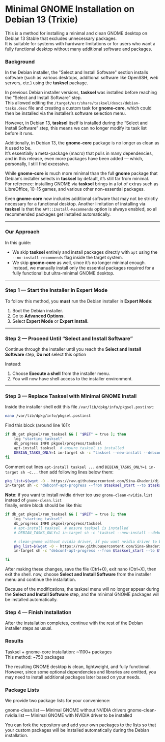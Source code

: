 # Minimal GNOME Installation on Debian 13 (Trixie)
This is a method for installing a minimal and clean GNOME desktop on Debian 13 Stable that excludes unnecessary packages.  
It is suitable for systems with hardware limitations or for users who want a fully functional desktop without many additional software and packages.

### Background

In the Debian installer, the "Select and Install Software" section installs software (such as various desktops, additional software like OpenSSH, web servers, etc.) using the **tasksel** package.

In previous Debian installer versions, **tasksel** was installed before reaching the “Select and Install Software” step.  
This allowed editing the `/target/usr/share/tasksel/descs/debian-tasks.desc` file and creating a custom task for **gnome-core**, which could then be installed via the installer’s software selection menu.

However, in Debian 13, **tasksel** itself is installed during the “Select and Install Software” step, this means we can no longer modify its task list before it runs.

Additionally, in Debian 13, the **gnome-core** package is no longer as clean as it used to be.  
It’s essentially a meta-package (macro) that pulls in many dependencies, and in this release, even more packages have been added — which, personally, I still find excessive.

While **gnome-core** is much more minimal than the full **gnome** package that Debian’s installer selects in **tasksel** by default, it’s still far from minimal.  
For reference: installing GNOME via **tasksel** brings in a lot of extras such as LibreOffice, 10–15 games, and various other non-essential packages.  

Even **gnome-core** now includes additional software that may not be strictly necessary for a functional desktop.
Another limitation of installing via **tasksel** is that the `APT::Install-Recommends` option is always enabled, so all recommended packages get installed automatically.

---

### Our Approach

In this guide:

- We skip **tasksel** entirely and install packages directly with `apt` using the `--no-install-recommends` flag inside the target system.  
- We skip **gnome-core** as well, since it’s no longer minimal enough. Instead, we manually install only the essential packages required for a fully functional but ultra-minimal GNOME desktop.

---

### Step 1 — Start the Installer in Expert Mode

To follow this method, you **must** run the Debian installer in **Expert Mode**:

1. Boot the Debian installer.  
2. Go to **Advanced Options**.  
3. Select **Expert Mode** or **Expert Install**.

---

### Step 2 — Proceed Until “Select and Install Software”

Continue through the installer until you reach the **Select and Install Software** step, **Do not** select this option

Instead:
1. Choose **Execute a shell** from the installer menu.  
2. You will now have shell access to the installer environment.

---

### Step 3 — Replace Tasksel with Minimal GNOME Install

Inside the installer shell edit this file `/var/lib/dpkg/info/pkgsel.postinst`:

```bash
nano /var/lib/dpkg/info/pkgsel.postinst
```
Find this block (around line 161):

```bash
if db_get pkgsel/run_tasksel && [ "$RET" = true ]; then
    log "starting tasksel"
    db_progress INFO pkgsel/progress/tasksel
    apt-install tasksel  # ensure tasksel is installed
    DEBIAN_TASKS_ONLY=1 in-target sh -c "tasksel --new-install --debconf-apt-progress='--from $tasksel_start --to $tasksel_end --logstderr'" || aptfailed
fi
```
Comment out lines `apt-install tasksel ...` and `DEBIAN_TASKS_ONLY=1 in-target sh -c...` then add following lines below them:

```bash
pkg_list=$(wget -O - https://raw.githubusercontent.com/Sina-Ghaderi/di-tasks/refs/heads/master/gnome-clean.list) || aptfailed
in-target sh -c "debconf-apt-progress --from $tasksel_start --to $tasksel_end --logstderr -- apt-get -q -y install --no-install-recommends -- $pkg_list" || aptfailed
```
**Note:** if you want to install nvidia driver too use `gnome-clean-nvidia.list` instead of `gnome-clean.list`  
finally, entire block should be like this: 

```bash
if db_get pkgsel/run_tasksel && [ "$RET" = true ]; then
    log "starting tasksel"
    db_progress INFO pkgsel/progress/tasksel
    # apt-install tasksel  # ensure tasksel is installed
    # DEBIAN_TASKS_ONLY=1 in-target sh -c "tasksel --new-install --debconf-apt-progress='--from $tasksel_start --to $tasksel_end --logstderr'" || aptfailed

    # clean-gnome without nvidia driver, if you want nvidia driver to be installed too use gnome-clean-nvidia.list in link below
    pkg_list=$(wget -O - https://raw.githubusercontent.com/Sina-Ghaderi/di-tasks/refs/heads/master/gnome-clean.list) || aptfailed
    in-target sh -c "debconf-apt-progress --from $tasksel_start --to $tasksel_end --logstderr -- apt-get -q -y install --no-install-recommends -- $pkg_list" || aptfailed

fi
```

After making these changes, save the file (Ctrl+O), exit nano (Ctrl+X), then exit the shell. now, choose **Select and Install Software** from the installer menu and continue the installation.

Because of the modifications, the tasksel menu will no longer appear during the **Select and Install Software** step, and the minimal GNOME packages will be installed automatically.

### Step 4 — Finish Installation
After the installation completes, continue with the rest of the Debian installer steps as usual.

### Results
Tasksel + gnome-core installation: ~1100+ packages  
This method: ~750 packages

The resulting GNOME desktop is clean, lightweight, and fully functional.
However, since some optional dependencies and libraries are omitted, you may need to install additional packages later based on your needs.

### Package Lists
We provide two package lists for your convenience:

gnome-clean.list — Minimal GNOME without NVIDIA drivers
gnome-clean-nvidia.list — Minimal GNOME with NVIDIA driver to be installed

You can fork the repository and add your own packages to the lists so that your custom packages will be installed automatically during the Debian installation.
